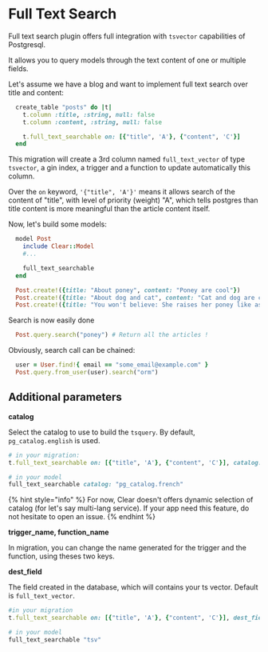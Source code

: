 # Full Text Search

Full text search plugin offers full integration with `tsvector` capabilities of Postgresql.

It allows you to query models through the text content of one or multiple fields.

Let's assume we have a blog and want to implement full text search over title and content:

```ruby
  create_table "posts" do |t|
    t.column :title, :string, null: false
    t.column :content, :string, null: false

    t.full_text_searchable on: [{"title", 'A'}, {"content", 'C'}]
  end
```

This migration will create a 3rd column named `full_text_vector` of type `tsvector`, a gin index, a trigger and a function to update automatically this column.

Over the `on` keyword, `'{"title", 'A'}'` means it allows search of the content of "title", with level of priority \(weight\) "A", which tells postgres than title content is more meaningful than the article content itself.

Now, let's build some models:

```ruby
  model Post
    include Clear::Model
    #...

    full_text_searchable
  end

  Post.create!({title: "About poney", content: "Poney are cool"})
  Post.create!({title: "About dog and cat", content: "Cat and dog are cool. But not as much as poney"})
  Post.create!({title: "You won't believe: She raises her poney like as star!", content: "She's col because poney are cool"})
```

Search is now easily done

```ruby
  Post.query.search("poney") # Return all the articles !
```

Obviously, search call can be chained:

```ruby
  user = User.find!{ email == "some_email@example.com" }
  Post.query.from_user(user).search("orm")
```

## Additional parameters

**catalog**

Select the catalog to use to build the `tsquery`. By default, `pg_catalog.english` is used.

```ruby
# in your migration:
t.full_text_searchable on: [{"title", 'A'}, {"content", 'C'}], catalog: "pg_catalog.french"

# in your model
full_text_searchable catalog: "pg_catalog.french"
```

{% hint style="info" %}
For now, Clear doesn't offers dynamic selection of catalog \(for let's say multi-lang service\). If your app need this feature, do not hesitate to open an issue.
{% endhint %}

**trigger\_name, function\_name**

In migration, you can change the name generated for the trigger and the function, using theses two keys.

**dest\_field**

The field created in the database, which will contains your ts vector. Default is `full_text_vector`.

```ruby
#in your migration
t.full_text_searchable on: [{"title", 'A'}, {"content", 'C'}], dest_field: "tsv"

# in your model
full_text_searchable "tsv"
```
